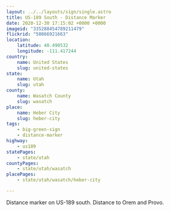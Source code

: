 ```yaml
---
layout: ../../layouts/sign/single.astro
title: US-189 South - Distance Marker
date: 2020-12-30 17:15:02 +0000 +0000
imageid: "335288454789211479"
flickrid: "50866921663"
location:
    latitude: 40.490532
    longitude: -111.417244
country:
    name: United States
    slug: united-states
state:
    name: Utah
    slug: utah
county:
    name: Wasatch County
    slug: wasatch
place:
    name: Heber City
    slug: heber-city
tags:
    - big-green-sign
    - distance-marker
highway:
    - us189
statePages:
    - state/utah
countyPages:
    - state/utah/wasatch
placePages:
    - state/utah/wasatch/heber-city

---
```

Distance marker on US-189 south.  Distance to Orem and Provo.